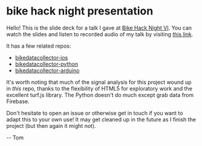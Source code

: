 # bike hack night presentation

Hello! This is the slide deck for a talk I gave at [Bike Hack Night VI](https://www.meetup.com/Transportation-Techies/events/231755172/). You can watch the slides and listen to recorded audio of my talk by visiting [this link](http://sbma44.s3-website-us-east-1.amazonaws.com/bike-hack-night/index.html).

It has a few related repos:

- [bikedatacollector-ios](https://github.com/sbma44/bikedatacollector-ios)
- [bikedatacollector-python](https://github.com/sbma44/bikedatacollector-python)
- [bikedatacollector-arduino](https://github.com/sbma44/bikedatacollector-arduino)

It's worth noting that much of the signal analysis for this project wound up in _this_ repo, thanks to the flexibility of HTML5 for exploratory work and the excellent turf.js library. The Python doesn't do much except grab data from Firebase.

Don't hesitate to open an issue or otherwise get in touch if you want to adapt this to your own use! It may get cleaned up in the future as I finish the project (but then again it might not).

-- Tom
